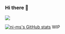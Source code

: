### Hi there 👋
![](https://komarev.com/ghpvc/?username=ni-ms)
<!--
**ni-ms/ni-ms** is a ✨ _special_ ✨ repository because its `README.md` (this file) appears on your GitHub profile.

Here are some ideas to get you started:
-->
[![ni-ms's GitHub stats](https://github-readme-stats.vercel.app/api?username=ni-ms)](https://github.com/ni-ms/github-readme-stats)
WIP

